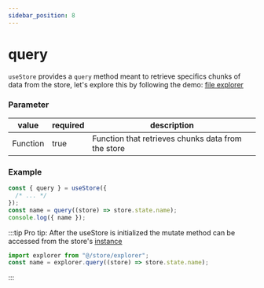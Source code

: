 ```yaml
---
sidebar_position: 8
---
```


# query

`useStore` provides a `query` method meant to retrieve specifics chunks of data from the store, let's explore this by following the demo: [file explorer](https://stackblitz.com/~/github.com/Maxtermax/file-explorer)

### Parameter

| value    | required | description                                        |
| -------- | -------- | -------------------------------------------------- |
| Function | true     | Function that retrieves chunks data from the store |

### Example

```javascript
const { query } = useStore({
  /* ... */
});
const name = query((store) => store.state.name);
console.log({ name });
```

:::tip
Pro tip: After the useStore is initialized the mutate method can be accessed from the store's [instance](/docs/basics/useStore#store)


```javascript
import explorer from "@/store/explorer";
const name = explorer.query((store) => store.state.name);
```
:::
